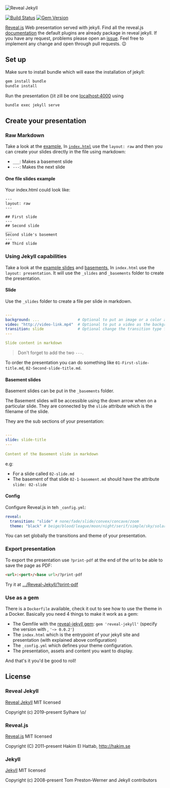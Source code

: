 ![Reveal Jekyll](./reveal-jekyll.png)

[![Build Status](https://travis-ci.org/sylhare/Reveal-Jekyll.svg?branch=master)](https://travis-ci.org/sylhare/Reveal-Jekyll)
[![Gem Version](https://badge.fury.io/rb/reveal-jekyll.svg)](https://badge.fury.io/rb/reveal-jekyll)

[Reveal.js](https://github.com/hakimel/reveal.js) Web presentation served with jekyll.
Find all the reveal.js [documentation](https://revealjs.com/) the default plugins are already package in reveal jekyll.
If you have any request, problems please open an [issue](https://github.com/sylhare/Reveal-Jekyll/issues). 
Feel free to implement any change and open through pull requests. 😉

## Set up

Make sure to install bundle which will ease the installation of jekyll:

```bash
gem install bundle
bundle install
```

Run the presentation ()it zill be one [localhost:4000](localhost:4000) using

```bash
bundle exec jekyll serve
```

## Create your presentation

### Raw Markdown

Take a look at the [example](https://github.com/sylhare/Reveal-Jekyll/blob/master/index.html),
In [`index.html`](https://github.com/sylhare/Reveal-Jekyll/blob/master/index.html) use the `layout: raw` and then you can create your slides directly in the file using markdown:

 - `___`: Makes a basement slide
 - `---`: Makes the next slide

#### One file slides example

Your index.html could look like:

```
---
layout: raw
---

## First slide
---
## Second slide
___
Second slide's basement
---
## Third slide
```

### Using Jekyll capabilities

Take a look at the [example slides](https://github.com/sylhare/Reveal-Jekyll/tree/master/_slides) and [basements](https://github.com/sylhare/Reveal-Jekyll/tree/master/_basements),
In `index.html` use the `layout: presentation`. It will use the `_slides` and `_basements` folder to create the presentation.
 
#### Slide

Use the `_slides` folder to create a file per slide in markdown. 

```yaml

---
background: ...                 # Optional to put an image or a color as the background
video: "http://video-link.mp4"  # Optional to put a video as the background
transition: slide               # Optional change the transition type for this slide
---

Slide content in markdown
```

> Don't forget to add the two `---`.

To order the presentation you can do something like `01-First-slide-title.md`, `02-Second-slide-title.md`.

#### Basement slides

Basement slides can be put in the `_basements` folder.

The Basement slides will be accessible using the down arrow when on a particular slide. They are connected by the `slide` attribute which is the filename of the slide.

They are the sub sections of your presentation:

```yaml

---
slide: slide-title
---
 
Content of the Basement slide in markdown

```

e.g:

- For a slide called `02-slide.md`
- The basement of that slide `02-1-basement.md` should have the attribute `slide: 02-slide`

#### Config

Configure Reveal.js in teh `_config.yml`:

```yml
reveal:
  transition: "slide" # none/fade/slide/convex/concave/zoom
  theme: "black" # beige/blood/league/moon/night/serif/simple/sky/solarized/white
```

You can set globally the transitions and theme of your presentation.

### Export presentation

To export the presentation use `?print-pdf` at the end of the url to be able to save the page as PDF:

```html
<url>:<port>/<base url>/?print-pdf
```

Try it at [.../Reveal-Jekyll/?print-pdf](https://sylhare.github.io/Reveal-Jekyll/?print-pdf)


### Use as a gem

There is a `Dockerfile` available, check it out to see how to use the theme in a Docker.
Basically you need 4 things to make it work as a gem:

- The Gemfile with the [reveal-jekyll gem](https://rubygems.org/gems/reveal-jekyll): `gem 'reveal-jekyll'` (specify the version with , `'~> 0.0.2'`)
- The `index.html` which is the entrypoint of your jekyll site and presentation (with explained above configuration)
- The `_config.yml` which defines your theme configuration.
- The presentation, assets and content you want to display.

And that's it you'd be good to roll!

## License
### Reveal Jekyll

[Reveal Jekyll](https://github.com/sylhare/Reveal-Jekyll/blob/master/LICENSE) MIT licensed

Copyright (c) 2019-present Sylhare \o/

### Reveal.js

[Reveal.js](https://github.com/hakimel/reveal.js/) MIT licensed

Copyright (C) 2011-present Hakim El Hattab, http://hakim.se

### Jekyll

[Jekyll](https://github.com/jekyll/jekyll) MIT licensed

Copyright (c) 2008-present Tom Preston-Werner and Jekyll contributors
